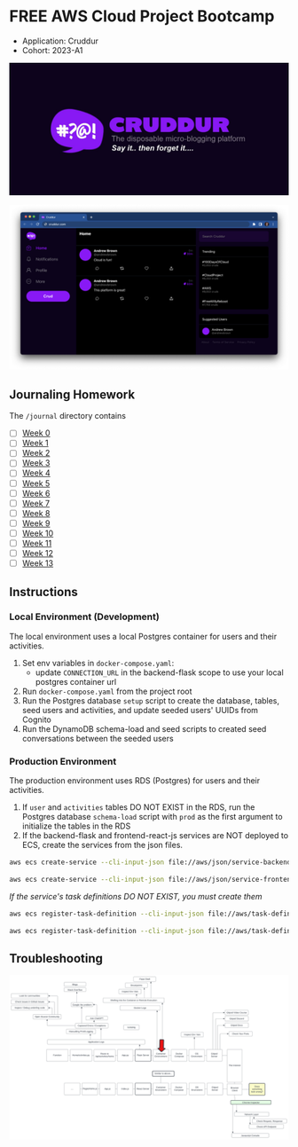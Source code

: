 # FREE AWS Cloud Project Bootcamp

- Application: Cruddur
- Cohort: 2023-A1


![Cruddur Graphic](_docs/assets/cruddur-banner.jpg)

![Cruddur Screenshot](_docs/assets/cruddur-screenshot.png)

## Journaling Homework

The `/journal` directory contains

- [ ] [Week 0](journal/week0.md)
- [ ] [Week 1](journal/week1.md)
- [ ] [Week 2](journal/week2.md)
- [ ] [Week 3](journal/week3.md)
- [ ] [Week 4](journal/week4.md)
- [ ] [Week 5](journal/week5.md)
- [ ] [Week 6](journal/week6.md)
- [ ] [Week 7](journal/week7.md)
- [ ] [Week 8](journal/week8.md)
- [ ] [Week 9](journal/week9.md)
- [ ] [Week 10](journal/week10.md)
- [ ] [Week 11](journal/week11.md)
- [ ] [Week 12](journal/week12.md)
- [ ] [Week 13](journal/week13.md)

## Instructions

### Local Environment (Development)

The local environment uses a local Postgres container for users and their activities.

1. Set env variables in `docker-compose.yaml`:
   - update `CONNECTION_URL` in the backend-flask scope to use your local postgres container url
2. Run `docker-compose.yaml` from the project root
3. Run the Postgres database `setup` script to create the database, tables, seed users and activities, and update seeded users' UUIDs from Cognito
4. Run the DynamoDB schema-load and seed scripts to created seed conversations between the seeded users


### Production Environment

The production environment uses RDS (Postgres) for users and their activities.

1. If `user` and `activities` tables DO NOT EXIST in the RDS, run the Postgres database `schema-load` script with `prod` as the first argument to initialize the tables in the RDS
2. If the backend-flask and frontend-react-js services are NOT deployed to ECS, create the services from the json files.
  ```bash
  aws ecs create-service --cli-input-json file://aws/json/service-backend-flask.json
  ```
  ```bash
  aws ecs create-service --cli-input-json file://aws/json/service-frontend-react-js.json
  ```
  _If the service's task definitions DO NOT EXIST, you must create them_
  ```bash
  aws ecs register-task-definition --cli-input-json file://aws/task-definitions/backend-flask.json
  ```
  ```bash
  aws ecs register-task-definition --cli-input-json file://aws/task-definitions/frontend-react-js.json
  ```

## Troubleshooting

![](/journal/assets/cruddur_debugging_flowchart.svg)
